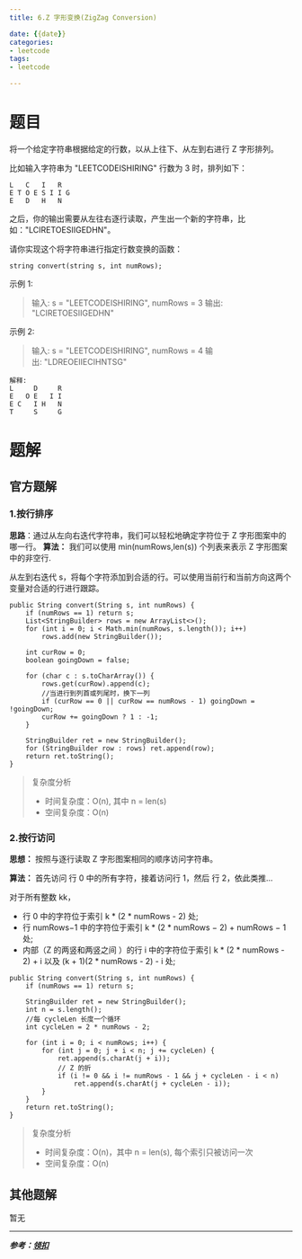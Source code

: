 ```yaml
---
title: 6.Z 字形变换(ZigZag Conversion)

date: {{date}}
categories:
- leetcode
tags:
- leetcode

---
```

# 题目
将一个给定字符串根据给定的行数，以从上往下、从左到右进行 Z 字形排列。

比如输入字符串为 "LEETCODEISHIRING" 行数为 3 时，排列如下：
```
L   C   I   R
E T O E S I I G
E   D   H   N
```
之后，你的输出需要从左往右逐行读取，产生出一个新的字符串，比如："LCIRETOESIIGEDHN"。

请你实现这个将字符串进行指定行数变换的函数：

```
string convert(string s, int numRows);
```
示例 1:
> 输入: s = "LEETCODEISHIRING", numRows = 3
> 输出: "LCIRETOESIIGEDHN"

示例 2:
>输入: s = "LEETCODEISHIRING", numRows = 4
>输出: "LDREOEIIECIHNTSG"
```
解释:
L     D     R
E   O E   I I
E C   I H   N
T     S     G
```

# 题解
## 官方题解
### 1.按行排序
**思路**：通过从左向右迭代字符串，我们可以轻松地确定字符位于 Z 字形图案中的哪一行。
**算法：** 我们可以使用 min(numRows,len(s)) 个列表来表示 Z 字形图案中的非空行.

从左到右迭代 s，将每个字符添加到合适的行。可以使用当前行和当前方向这两个变量对合适的行进行跟踪。

```
public String convert(String s, int numRows) {
    if (numRows == 1) return s;
    List<StringBuilder> rows = new ArrayList<>();
    for (int i = 0; i < Math.min(numRows, s.length()); i++)
        rows.add(new StringBuilder());

    int curRow = 0;
    boolean goingDown = false;

    for (char c : s.toCharArray()) {
        rows.get(curRow).append(c);
        //当进行到列首或列尾时，换下一列
        if (curRow == 0 || curRow == numRows - 1) goingDown = !goingDown;
        curRow += goingDown ? 1 : -1;
    }

    StringBuilder ret = new StringBuilder();
    for (StringBuilder row : rows) ret.append(row);
    return ret.toString();
}
```


> 复杂度分析
>
> - 时间复杂度：O(n), 其中 n = len(s)
> - 空间复杂度：O(n)

### 2.按行访问
**思想：** 按照与逐行读取 Z 字形图案相同的顺序访问字符串。

**算法：** 首先访问 行 0 中的所有字符，接着访问行 1，然后 行 2，依此类推...

对于所有整数 kk，

* 行 0 中的字符位于索引 k * (2 * numRows - 2) 处;
* 行 numRows−1 中的字符位于索引 k * (2 * numRows − 2) + numRows − 1 处;
* 内部（Z 的两竖和两竖之间 ）的行 i 中的字符位于索引 k * (2 * numRows - 2) + i 以及 (k + 1)(2 * numRows - 2) - i 处;


```
public String convert(String s, int numRows) {
    if (numRows == 1) return s;

    StringBuilder ret = new StringBuilder();
    int n = s.length();
    //每 cycleLen 长度一个循环
    int cycleLen = 2 * numRows - 2;

    for (int i = 0; i < numRows; i++) {
        for (int j = 0; j + i < n; j += cycleLen) {
            ret.append(s.charAt(j + i));
            // Z 的折
            if (i != 0 && i != numRows - 1 && j + cycleLen - i < n)
                ret.append(s.charAt(j + cycleLen - i));
        }
    }
    return ret.toString();
}
```
> 复杂度分析
>
> - 时间复杂度：O(n)，其中 n = len(s), 每个索引只被访问一次
> - 空间复杂度：O(n)

## 其他题解
暂无

---
***参考：[领扣](https://leetcode-cn.com/problems/two-sum/solution/z-zi-xing-bian-huan-by-leetcode/)***
